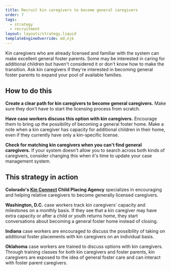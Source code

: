 ```yaml
---
title: Recruit kin caregivers to become general caregivers
order: 7
tags:
  - strategy
  - recruitment
layout: layouts/strategy.liquid
templateEngineOverride: md,njk
---
```


Kin caregivers who are already licensed and familiar with the system can make excellent general foster parents. Some may be interested in caring for additional children but haven't considered it or don't know how to make the transition. Ask kin caregivers if they're interested in becoming general foster parents to expand your pool of available families.

## How to do this

**Create a clear path for kin caregivers to become general caregivers.** Make sure they don't have to start the licensing process from scratch.

**Have case workers discuss this option with kin caregivers.** Encourage them to bring up the possibility of becoming a general foster home. Make a note when a kin caregiver has capacity for additional children in their home, even if they currently have only a kin-specific license.

**Check for matching kin caregivers when you can't find general caregivers.** If your system doesn't allow you to search across both kinds of caregivers, consider changing this when it's time to update your case management system.

## This strategy in action

**Colorado's [Kin Connect](https://kinconnect.org/) Child Placing Agency** specializes in encouraging and helping relative caregivers to become generally licensed caregivers.

**Washington, D.C.** case workers track kin caregivers' capacity and milestones on a monthly basis. If they see that a kin caregiver may have extra capacity or after a child or youth returns home, they start conversations about becoming a general foster home instead of closing.

**Indiana** case workers are encouraged to discuss the possibility of taking on additional foster placements with kin caregivers on an individual basis.

**Oklahoma** case workers are trained to discuss options with kin caregivers. Through training classes for both kin caregivers and foster parents, kin caregivers are exposed to the idea of general foster care and can interact with foster parent caregivers.  